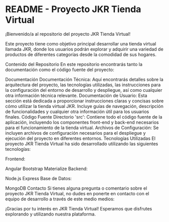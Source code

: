 # README - Proyecto JKR Tienda Virtual
¡Bienvenido/a al repositorio del proyecto JKR Tienda Virtual!

Este proyecto tiene como objetivo principal desarrollar una tienda virtual llamada JKR, donde los usuarios podrán explorar y adquirir una variedad de productos de diferentes categorías desde la comodidad de sus hogares.

Contenido del Repositorio
En este repositorio encontrarás tanto la documentación como el código fuente del proyecto:

Documentación
Documentación Técnica: Aquí encontrarás detalles sobre la arquitectura del proyecto, las tecnologías utilizadas, las instrucciones para la configuración del entorno de desarrollo y despliegue, así como cualquier otra información técnica relevante.
Documentación de Usuario: Esta sección está dedicada a proporcionar instrucciones claras y concisas sobre cómo utilizar la tienda virtual JKR. Incluye guías de navegación, descripción de funcionalidades y cualquier otra información útil para los usuarios finales.
Código Fuente
Directorio 'src': Contiene todo el código fuente de la aplicación, incluyendo los componentes front-end y back-end necesarios para el funcionamiento de la tienda virtual.
Archivos de Configuración: Se incluyen archivos de configuración necesarios para el despliegue y ejecución del proyecto en diferentes entornos.
Tecnologías Utilizadas
El proyecto JKR Tienda Virtual ha sido desarrollado utilizando las siguientes tecnologías:

Frontend:

Angular
Bootstrap
Materialize
Backend:

Node.js
Express
Base de Datos:

MongoDB
Contacto
Si tienes alguna pregunta o comentario sobre el proyecto JKR Tienda Virtual, no dudes en ponerte en contacto con el equipo de desarrollo a través de este medio medios:

¡Gracias por tu interés en JKR Tienda Virtual! Esperamos que disfrutes explorando y utilizando nuestra plataforma.
